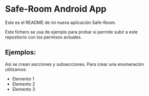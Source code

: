 Safe-Room Android App
==========

Este es el README de mi nueva aplicación Safe-Room.

Este fichero se usa de ejemplo para probar si permite subir a este repositorio con los permisos actuales.

Ejemplos:
--------------------

Así se crean secciones y subsecciones. Para crear una enumeración utilizamos:
+ Elemento 1
+ Elemento 2
+ Elemento 3
